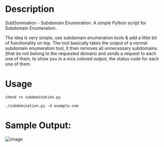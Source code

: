 # Description
SubDomination - Subdomain Enumeration. A simple Python script for Subdomain Enumeration. 

The idea is very simple, use subdomain enumeration tools & add a little bit of functionality on top. The tool basically takes the output of a normal subdomain enumeration tool, it then removes all unnecessary subdomains (that do not belong to the requested domain) and sends a request to each one of them, to show you in a nice colored output, the status code for each one of them.


# Usage
```
chmod +x subdomination.py
```
```
./subdomination.py -d example.com
```

# Sample Output:
![image](https://user-images.githubusercontent.com/80492489/213639202-5c6556b4-e3bb-4885-88e7-22b0985dd2f3.png)
